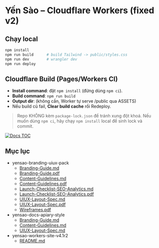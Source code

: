 # Yến Sào – Cloudflare Workers (fixed v2)

## Chạy local
```bash
npm install
npm run build      # build Tailwind -> public/styles.css
npm run dev        # wrangler dev
npm run deploy
```

## Cloudflare Build (Pages/Workers CI)
- **Install command**: đặt `npm install` (đừng dùng `npm ci`).
- **Build command**: `npm run build`
- **Output dir**: (không cần, Worker tự serve /public qua ASSETS)
- Nếu build cũ fail, **Clear build cache** rồi Redeploy.

> Repo KHÔNG kèm `package-lock.json` để tránh xung đột khoá. Nếu muốn dùng `npm ci`, hãy chạy `npm install` local để sinh lock và commit.


[![Docs TOC](https://github.com/Chinsusu/yensaodaklak/actions/workflows/docs-toc.yml/badge.svg)](https://github.com/Chinsusu/yensaodaklak/actions/workflows/docs-toc.yml)





<!-- DOCS_TOC:START -->
## Mục lục
- yensao-branding-uiux-pack
  - [Branding-Guide.md](docs/yensao-branding-uiux-pack/Branding-Guide.md)
  - [Branding-Guide.pdf](docs/yensao-branding-uiux-pack/Branding-Guide.pdf)
  - [Content-Guidelines.md](docs/yensao-branding-uiux-pack/Content-Guidelines.md)
  - [Content-Guidelines.pdf](docs/yensao-branding-uiux-pack/Content-Guidelines.pdf)
  - [Launch-Checklist-SEO-Analytics.md](docs/yensao-branding-uiux-pack/Launch-Checklist-SEO-Analytics.md)
  - [Launch-Checklist-SEO-Analytics.pdf](docs/yensao-branding-uiux-pack/Launch-Checklist-SEO-Analytics.pdf)
  - [UIUX-Layout-Spec.md](docs/yensao-branding-uiux-pack/UIUX-Layout-Spec.md)
  - [UIUX-Layout-Spec.pdf](docs/yensao-branding-uiux-pack/UIUX-Layout-Spec.pdf)
  - [Wireframes.pdf](docs/yensao-branding-uiux-pack/Wireframes.pdf)
- yensao-docs-apiary-style
  - [Branding-Guide.md](docs/yensao-docs-apiary-style/Branding-Guide.md)
  - [Content-Guidelines.md](docs/yensao-docs-apiary-style/Content-Guidelines.md)
  - [UIUX-Layout-Spec.md](docs/yensao-docs-apiary-style/UIUX-Layout-Spec.md)
- yensao-workers-site-v4.1r2
  - [README.md](docs/yensao-workers-site-v4.1r2/README.md)
<!-- DOCS_TOC:END -->
